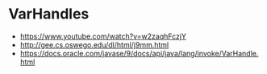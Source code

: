 # VarHandles

- https://www.youtube.com/watch?v=w2zaqhFczjY
- http://gee.cs.oswego.edu/dl/html/j9mm.html
- https://docs.oracle.com/javase/9/docs/api/java/lang/invoke/VarHandle.html